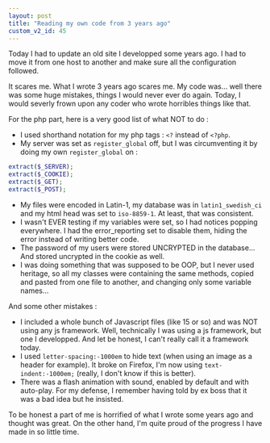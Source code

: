 ```yaml
---
layout: post
title: "Reading my own code from 3 years ago"
custom_v2_id: 45
---
```


Today I had to update an old site I developped some years ago. I had to move
it from one host to another and make sure all the configuration followed.

It scares me. What I wrote 3 years ago scares me. My code was... well there
was some huge mistakes, things I would never ever do again. Today, I would
severly frown upon any coder who wrote horribles things like that.

For the php part, here is a very good list of what NOT to do :

  * I used shorthand notation for my php tags : `<?` instead of `<?php`.
  * My server was set as `register_global` off, but I was circumventing it by doing my own `register_global` on :  

```php
extract($_SERVER);  
extract($_COOKIE);  
extract($_GET);  
extract($_POST);
```

  * My files were encoded in Latin-1, my database was in `latin1_swedish_ci` and my html head was set to `iso-8859-1`. At least, that was consistent.
  * I wasn't EVER testing if my variables were set, so I had notices popping everywhere. I had the error_reporting set to disable them, hiding the error instead of writing better code.
  * The password of my users were stored UNCRYPTED in the database... And stored uncrypted in the cookie as well.
  * I was doing something that was supposed to be OOP, but I never used heritage, so all my classes were containing the same methods, copied and pasted from one file to another, and changing only some variable names...

And some other mistakes :

  * I included a whole bunch of Javascript files (like 15 or so) and was NOT using any js framework. Well, technically I was using a js framework, but one I developped. And let be honest, I can't really call it a framework today.
  * I used `letter-spacing:-1000em` to hide text (when using an image as a header for example). It broke on Firefox, I'm now using `text-indent:-1000em;` (really, I don't know if this is better).
  * There was a flash animation with sound, enabled by default and with auto-play. For my defense, I remember having told by ex boss that it was a bad idea but he insisted.

To be honest a part of me is horrified of what I wrote some years ago and
thought was great. On the other hand, I'm quite proud of the progress I have
made in so little time.

